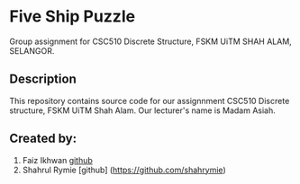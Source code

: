 # Five Ship Puzzle
Group assignment for CSC510 Discrete Structure, FSKM UiTM SHAH ALAM, SELANGOR.

## Description 
This repository contains source code for our assignnment 
CSC510 Discrete structure, FSKM UiTM Shah Alam. Our lecturer's name 
is Madam Asiah.

## Created by:
1.	Faiz Ikhwan [github](https://github.com/FaizIkhwan)
2.	Shahrul Rymie [github] (https://github.com/shahrymie)

